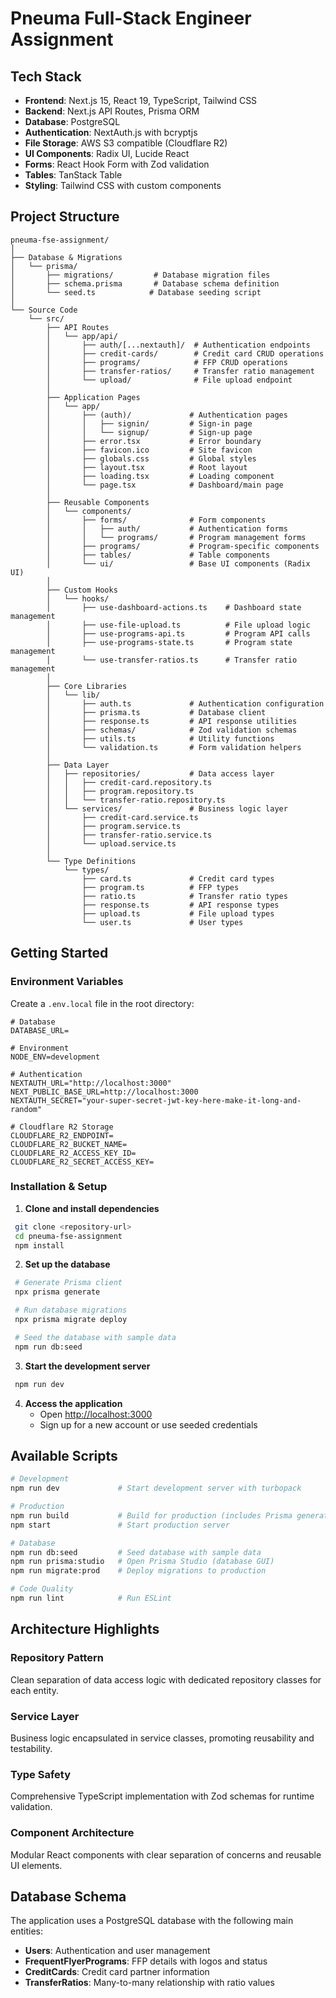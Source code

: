 # Pneuma Full-Stack Engineer Assignment

## Tech Stack

- **Frontend**: Next.js 15, React 19, TypeScript, Tailwind CSS
- **Backend**: Next.js API Routes, Prisma ORM
- **Database**: PostgreSQL
- **Authentication**: NextAuth.js with bcryptjs
- **File Storage**: AWS S3 compatible (Cloudflare R2)
- **UI Components**: Radix UI, Lucide React
- **Forms**: React Hook Form with Zod validation
- **Tables**: TanStack Table
- **Styling**: Tailwind CSS with custom components

## Project Structure

```
pneuma-fse-assignment/
│
├── Database & Migrations
│   └── prisma/
│       ├── migrations/         # Database migration files
│       ├── schema.prisma       # Database schema definition
│       └── seed.ts            # Database seeding script
│
└── Source Code
    └── src/
        ├── API Routes
        │   └── app/api/
        │       ├── auth/[...nextauth]/  # Authentication endpoints
        │       ├── credit-cards/        # Credit card CRUD operations
        │       ├── programs/            # FFP CRUD operations
        │       ├── transfer-ratios/     # Transfer ratio management
        │       └── upload/              # File upload endpoint
        │
        ├── Application Pages
        │   └── app/
        │       ├── (auth)/             # Authentication pages
        │       │   ├── signin/         # Sign-in page
        │       │   └── signup/         # Sign-up page
        │       ├── error.tsx           # Error boundary
        │       ├── favicon.ico         # Site favicon
        │       ├── globals.css         # Global styles
        │       ├── layout.tsx          # Root layout
        │       ├── loading.tsx         # Loading component
        │       └── page.tsx            # Dashboard/main page
        │
        ├── Reusable Components
        │   └── components/
        │       ├── forms/              # Form components
        │       │   ├── auth/           # Authentication forms
        │       │   └── programs/       # Program management forms
        │       ├── programs/           # Program-specific components
        │       ├── tables/             # Table components
        │       └── ui/                 # Base UI components (Radix UI)
        │
        ├── Custom Hooks
        │   └── hooks/
        │       ├── use-dashboard-actions.ts    # Dashboard state management
        │       ├── use-file-upload.ts          # File upload logic
        │       ├── use-programs-api.ts         # Program API calls
        │       ├── use-programs-state.ts       # Program state management
        │       └── use-transfer-ratios.ts      # Transfer ratio management
        │
        ├── Core Libraries
        │   └── lib/
        │       ├── auth.ts             # Authentication configuration
        │       ├── prisma.ts           # Database client
        │       ├── response.ts         # API response utilities
        │       ├── schemas/            # Zod validation schemas
        │       ├── utils.ts            # Utility functions
        │       └── validation.ts       # Form validation helpers
        │
        ├── Data Layer
        │   ├── repositories/           # Data access layer
        │   │   ├── credit-card.repository.ts
        │   │   ├── program.repository.ts
        │   │   └── transfer-ratio.repository.ts
        │   └── services/               # Business logic layer
        │       ├── credit-card.service.ts
        │       ├── program.service.ts
        │       ├── transfer-ratio.service.ts
        │       └── upload.service.ts
        │
        └── Type Definitions
            └── types/
                ├── card.ts             # Credit card types
                ├── program.ts          # FFP types
                ├── ratio.ts            # Transfer ratio types
                ├── response.ts         # API response types
                ├── upload.ts           # File upload types
                └── user.ts             # User types
```

## Getting Started

### Environment Variables

Create a `.env.local` file in the root directory:

```env
# Database
DATABASE_URL=

# Environment
NODE_ENV=development

# Authentication
NEXTAUTH_URL="http://localhost:3000"
NEXT_PUBLIC_BASE_URL=http://localhost:3000
NEXTAUTH_SECRET="your-super-secret-jwt-key-here-make-it-long-and-random"

# Cloudflare R2 Storage
CLOUDFLARE_R2_ENDPOINT=
CLOUDFLARE_R2_BUCKET_NAME=
CLOUDFLARE_R2_ACCESS_KEY_ID=
CLOUDFLARE_R2_SECRET_ACCESS_KEY=
```

### Installation & Setup

1. **Clone and install dependencies**

```bash
 git clone <repository-url>
 cd pneuma-fse-assignment
 npm install
```

2. **Set up the database**

```bash
 # Generate Prisma client
 npx prisma generate

 # Run database migrations
 npx prisma migrate deploy

 # Seed the database with sample data
 npm run db:seed
```

3. **Start the development server**

```bash
 npm run dev
```

4. **Access the application**
   - Open [http://localhost:3000](http://localhost:3000)
   - Sign up for a new account or use seeded credentials

## Available Scripts

```bash
# Development
npm run dev             # Start development server with turbopack

# Production
npm run build           # Build for production (includes Prisma generate)
npm start               # Start production server

# Database
npm run db:seed         # Seed database with sample data
npm run prisma:studio   # Open Prisma Studio (database GUI)
npm run migrate:prod    # Deploy migrations to production

# Code Quality
npm run lint            # Run ESLint
```

## Architecture Highlights

### Repository Pattern

Clean separation of data access logic with dedicated repository classes for each
entity.

### Service Layer

Business logic encapsulated in service classes, promoting reusability and
testability.

### Type Safety

Comprehensive TypeScript implementation with Zod schemas for runtime validation.

### Component Architecture

Modular React components with clear separation of concerns and reusable UI
elements.

## Database Schema

The application uses a PostgreSQL database with the following main entities:

- **Users**: Authentication and user management
- **FrequentFlyerPrograms**: FFP details with logos and status
- **CreditCards**: Credit card partner information
- **TransferRatios**: Many-to-many relationship with ratio values
